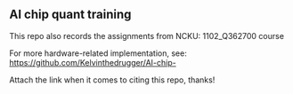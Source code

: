 ## AI chip quant training

This repo also records the assignments from NCKU: 1102_Q362700 course

For more hardware-related implementation, see: https://github.com/Kelvinthedrugger/AI-chip-

Attach the link when it comes to citing this repo, thanks!

